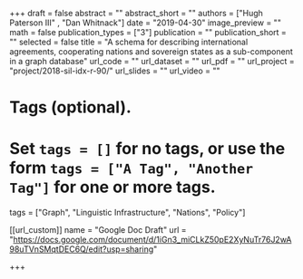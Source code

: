 +++
draft = false
abstract = ""
abstract_short = ""
authors = ["Hugh Paterson III" , "Dan Whitnack"]
date = "2019-04-30"
image_preview = ""
math = false
publication_types = ["3"]
publication = ""
publication_short = ""
selected = false
title = "A schema for describing international agreements, cooperating nations and sovereign states as a sub-component in a graph database"
url_code = ""
url_dataset = ""
url_pdf = ""
url_project = "project/2018-sil-idx-r-90/"
url_slides = ""
url_video = ""


# Tags (optional).
#   Set `tags = []` for no tags, or use the form `tags = ["A Tag", "Another Tag"]` for one or more tags.
tags = ["Graph", "Linguistic Infrastructure", "Nations", "Policy"]

[[url_custom]]
  name = "Google Doc Draft"
  url = "https://docs.google.com/document/d/1iGn3_miCLkZ50pE2XyNuTr76J2wA98uTVnSMqtDEC6Q/edit?usp=sharing"

+++
